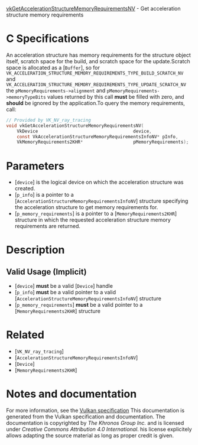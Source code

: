 [vkGetAccelerationStructureMemoryRequirementsNV](https://www.khronos.org/registry/vulkan/specs/1.3-extensions/man/html/vkGetAccelerationStructureMemoryRequirementsNV.html) - Get acceleration structure memory requirements

# C Specifications
An acceleration structure has memory requirements for the structure object
itself, scratch space for the build, and scratch space for the update.Scratch space is allocated as a [`Buffer`], so for
`VK_ACCELERATION_STRUCTURE_MEMORY_REQUIREMENTS_TYPE_BUILD_SCRATCH_NV`
and
`VK_ACCELERATION_STRUCTURE_MEMORY_REQUIREMENTS_TYPE_UPDATE_SCRATCH_NV`
the `pMemoryRequirements->alignment` and
`pMemoryRequirements->memoryTypeBits` values returned by this call  **must** 
be filled with zero, and  **should**  be ignored by the application.To query the memory requirements, call:
```c
// Provided by VK_NV_ray_tracing
void vkGetAccelerationStructureMemoryRequirementsNV(
    VkDevice                                    device,
    const VkAccelerationStructureMemoryRequirementsInfoNV* pInfo,
    VkMemoryRequirements2KHR*                   pMemoryRequirements);
```

# Parameters
- [`device`] is the logical device on which the acceleration structure was created.
- [`p_info`] is a pointer to a [`AccelerationStructureMemoryRequirementsInfoNV`] structure specifying the acceleration structure to get memory requirements for.
- [`p_memory_requirements`] is a pointer to a [`MemoryRequirements2KHR`] structure in which the requested acceleration structure memory requirements are returned.

# Description
## Valid Usage (Implicit)
-  [`device`] **must**  be a valid [`Device`] handle
-  [`p_info`] **must**  be a valid pointer to a valid [`AccelerationStructureMemoryRequirementsInfoNV`] structure
-  [`p_memory_requirements`] **must**  be a valid pointer to a [`MemoryRequirements2KHR`] structure

# Related
- [`VK_NV_ray_tracing`]
- [`AccelerationStructureMemoryRequirementsInfoNV`]
- [`Device`]
- [`MemoryRequirements2KHR`]

# Notes and documentation
For more information, see the [Vulkan specification](https://www.khronos.org/registry/vulkan/specs/1.3-extensions/html/vkspec.html)
This documentation is generated from the Vulkan specification and documentation.
The documentation is copyrighted by *The Khronos Group Inc.* and is licensed under *Creative Commons Attribution 4.0 International*.
his license explicitely allows adapting the source material as long as proper credit is given.
        
